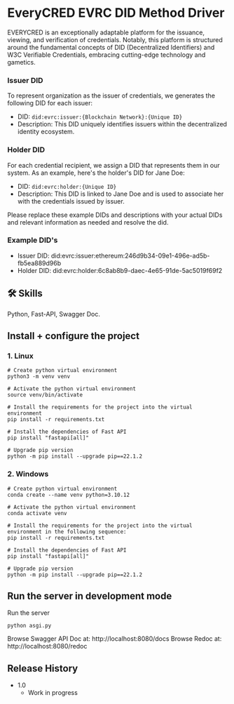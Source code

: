 # EveryCRED EVRC DID Method Driver
EVERYCRED is an exceptionally adaptable platform for the issuance, viewing, and verification of credentials. Notably, this platform is structured around the fundamental concepts of DID (Decentralized Identifiers) and W3C Verifiable Credentials, embracing cutting-edge technology and gametics.

### Issuer DID

To represent organization as the issuer of credentials, we generates the following DID for each issuer:

- DID: `did:evrc:issuer:{Blockchain Network}:{Unique ID}`
- Description: This DID uniquely identifies issuers within the decentralized identity ecosystem.

### Holder DID

For each credential recipient, we assign a DID that represents them in our system. As an example, here's the holder's DID for Jane Doe:

- DID: `did:evrc:holder:{Unique ID}`
- Description: This DID is linked to Jane Doe and is used to associate her with the credentials issued by issuer.

Please replace these example DIDs and descriptions with your actual DIDs and relevant information as needed and resolve the did.

### Example DID's
- Issuer DID: did:evrc:issuer:ethereum:246d9b34-09e1-496e-ad5b-fb5ea889d96b
- Holder DID: did:evrc:holder:6c8ab8b9-daec-4e65-91de-5ac5019f69f2

## 🛠 Skills
Python, Fast-API, Swagger Doc.

## Install + configure the project

### 1. Linux
```
# Create python virtual environment
python3 -m venv venv

# Activate the python virtual environment
source venv/bin/activate

# Install the requirements for the project into the virtual environment
pip install -r requirements.txt

# Install the dependencies of Fast API
pip install "fastapi[all]"

# Upgrade pip version
python -m pip install --upgrade pip==22.1.2
```
### 2. Windows
```
# Create python virtual environment
conda create --name venv python=3.10.12

# Activate the python virtual environment
conda activate venv

# Install the requirements for the project into the virtual environment in the following sequence:
pip install -r requirements.txt

# Install the dependencies of Fast API
pip install "fastapi[all]"

# Upgrade pip version
python -m pip install --upgrade pip==22.1.2
```

## Run the server in development mode
Run the server
```
python asgi.py
```
Browse Swagger API Doc at: http://localhost:8080/docs
Browse  Redoc at: http://localhost:8080/redoc

## Release History

* 1.0
    * Work in progress
